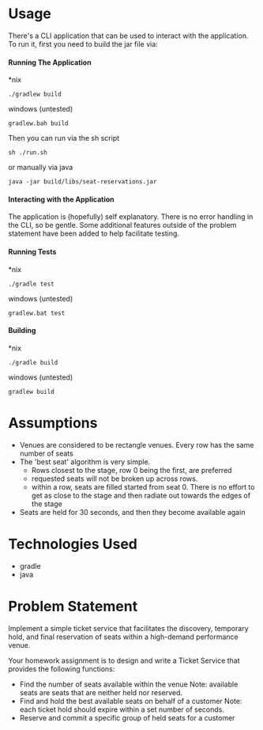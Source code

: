 # Usage

There's a CLI application that can be used to interact with the application. To run it, first you need to build the jar file via: 

#### Running The Application
*nix
``` 
./gradlew build
```
windows (untested)
```
gradlew.bah build
```

Then you can run via the sh script 

```
sh ./run.sh
```

or manually via java

```
java -jar build/libs/seat-reservations.jar
```

#### Interacting with the Application

The application is (hopefully) self explanatory. There is no error handling in the CLI, so be gentle. Some additional features outside of the problem statement have been added to help facilitate testing.    

#### Running Tests
*nix
```
./gradle test
```

windows (untested)
```
gradlew.bat test
```
#### Building

*nix
```
./gradle build
```

windows (untested)
```
gradlew build
```

# Assumptions

* Venues are considered to be rectangle venues. Every row has the same number of seats
* The 'best seat' algorithm is very simple. 
    * Rows closest to the stage, row 0 being the first, are preferred
    * requested seats will not be broken up across rows. 
    * within a row, seats are filled started from seat 0. There is no effort to get as close to the stage and then radiate out towards the edges of the stage
* Seats are held for 30 seconds, and then they become available again 

# Technologies Used

* gradle 
* java

# Problem Statement

Implement a simple ticket service that facilitates the discovery, temporary hold, and final reservation of seats within a high-demand performance
venue.


Your homework assignment is to design and write a Ticket Service that provides the
following functions:
* Find the number of seats available within the venue
Note: available seats are seats that are neither held nor reserved.
* Find and hold the best available seats on behalf of a customer
Note: each ticket hold should expire within a set number of seconds.
* Reserve and commit a specific group of held seats for a customer

